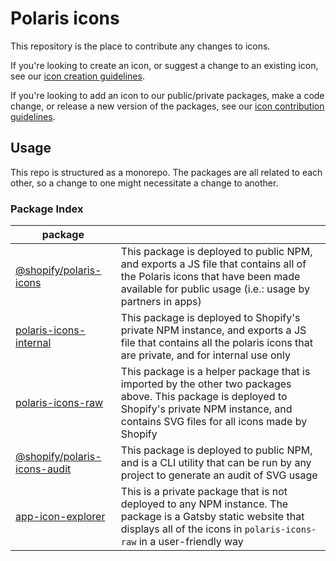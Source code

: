 # Polaris icons

This repository is the place to contribute any changes to icons.

If you're looking to create an icon, or suggest a change to an existing icon, see our [icon creation guidelines](./CONTRIBUTING-DESIGN.md).

If you're looking to add an icon to our public/private packages, make a code change, or release a new version of the packages, see our [icon contribution guidelines](./CONTRIBUTING-CODING.md).

## Usage

This repo is structured as a monorepo. The packages are all related to each other, so a change to one might necessitate a change to another.

### Package Index

| package                                                      |                                                                                                                                                                                                     |
| ------------------------------------------------------------ | --------------------------------------------------------------------------------------------------------------------------------------------------------------------------------------------------- |
| [@shopify/polaris-icons](packages/polaris-icons)             | This package is deployed to public NPM, and exports a JS file that contains all of the Polaris icons that have been made available for public usage (i.e.: usage by partners in apps)               |
| [polaris-icons-internal](packages/polaris-icons-internal)    | This package is deployed to Shopify's private NPM instance, and exports a JS file that contains all the polaris icons that are private, and for internal use only                                   |
| [polaris-icons-raw](packages/polaris-icons-raw)              | This package is a helper package that is imported by the other two packages above. This package is deployed to Shopify's private NPM instance, and contains SVG files for all icons made by Shopify |
| [@shopify/polaris-icons-audit](packages/polaris-icons-audit) | This package is deployed to public NPM, and is a CLI utility that can be run by any project to generate an audit of SVG usage                                                                       |
| [app-icon-explorer](packages/app-icon-explorer)              | This is a private package that is not deployed to any NPM instance. The package is a Gatsby static website that displays all of the icons in `polaris-icons-raw` in a user-friendly way             |
